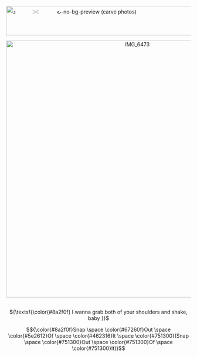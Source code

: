 <img width="1000" height="80" alt="೨　   　𓏵  　　 ౿-no-bg-preview (carve photos)" src="https://github.com/user-attachments/assets/af60e321-bb6f-4558-bf41-bfdf73161112" />

<p align="center">
 <img width="700" height="700" alt="IMG_6473" src="https://github.com/user-attachments/assets/d05c1cc7-3938-463d-8703-a55ec3fc0384" />
<p align="center">

<p align="center">
<br> ${\textsf{\color{#8a2f0f}  I wanna grab both of your shoulders and shake, baby  }}$
<p align="center">
  
$${\color{#8a2f0f}Snap \space \color{#67260f}Out \space \color{#5e2612}Of \space \color{#462316}It \space \color{#751300}(Snap \space \color{#751300}Out \space \color{#751300}Of \space \color{#751300}It)}$$
